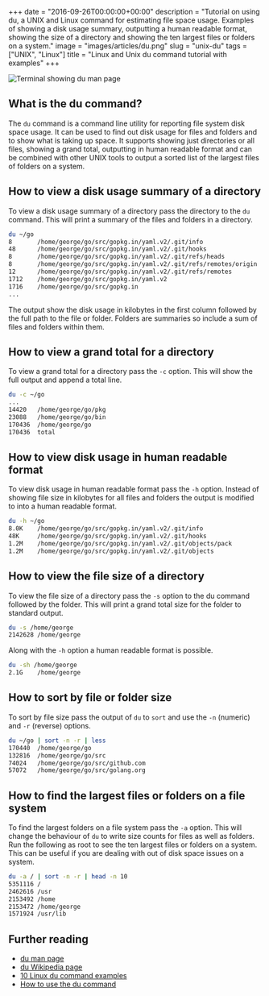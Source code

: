 +++
date = "2016-09-26T00:00:00+00:00"
description = "Tutorial on using du, a UNIX and Linux command for estimating file space usage. Examples of showing a disk usage summary, outputting a human readable format, showing the size of a directory and showing the ten largest files or folders on a system."
image = "images/articles/du.png"
slug = "unix-du"
tags = ["UNIX", "Linux"]
title = "Linux and Unix du command tutorial with examples"
+++

![Terminal showing du man page][2]

## What is the du command?

The `du` command is a command line utility for reporting file system disk space
usage. It can be used to find out disk usage for files and folders and to show
what is taking up space. It supports showing just directories or all files,
showing a grand total, outputting in human readable format and can be combined
with other UNIX tools to output a sorted list of the largest files of folders on
a system.

## How to view a disk usage summary of a directory

To view a disk usage summary of a directory pass the directory to the `du`
command. This will print a summary of the files and folders in a directory.

```sh
du ~/go
8       /home/george/go/src/gopkg.in/yaml.v2/.git/info
48      /home/george/go/src/gopkg.in/yaml.v2/.git/hooks
8       /home/george/go/src/gopkg.in/yaml.v2/.git/refs/heads
8       /home/george/go/src/gopkg.in/yaml.v2/.git/refs/remotes/origin
12      /home/george/go/src/gopkg.in/yaml.v2/.git/refs/remotes
1712    /home/george/go/src/gopkg.in/yaml.v2
1716    /home/george/go/src/gopkg.in
...
```

The output show the disk usage in kilobytes in the first column followed by the
full path to the file or folder. Folders are summaries so include a sum of files
and folders within them.

## How to view a grand total for a directory

To view a grand total for a directory pass the `-c` option. This will show the
full output and append a total line.

```sh
du -c ~/go
...
14420   /home/george/go/pkg
23088   /home/george/go/bin
170436  /home/george/go
170436  total
```

## How to view disk usage in human readable format

To view disk usage in human readable format pass the `-h` option. Instead of
showing file size in kilobytes for all files and folders the output is modified
to into a human readable format.

```sh
du -h ~/go
8.0K    /home/george/go/src/gopkg.in/yaml.v2/.git/info
48K     /home/george/go/src/gopkg.in/yaml.v2/.git/hooks
1.2M    /home/george/go/src/gopkg.in/yaml.v2/.git/objects/pack
1.2M    /home/george/go/src/gopkg.in/yaml.v2/.git/objects
```

## How to view the file size of a directory

To view the file size of a directory pass the `-s` option to the du command
followed by the folder. This will print a grand total size for the folder to
standard output.

```sh
du -s /home/george
2142628 /home/george
```

Along with the `-h` option a human readable format is possible.

```sh
du -sh /home/george
2.1G    /home/george
```

## How to sort by file or folder size

To sort by file size pass the output of `du` to `sort` and use the `-n`
(numeric) and `-r` (reverse) options.

```sh
du ~/go | sort -n -r | less
170440  /home/george/go
132816  /home/george/go/src
74024   /home/george/go/src/github.com
57072   /home/george/go/src/golang.org
```

## How to find the largest files or folders on a file system

To find the largest folders on a file system pass the `-a` option. This will
change the behaviour of `du` to write size counts for files as well as folders.
Run the following as root to see the ten largest files or folders on a system.
This can be useful if you are dealing with out of disk space issues on a system.

```sh
du -a / | sort -n -r | head -n 10
5351116 /
2462616 /usr
2153492 /home
2153472 /home/george
1571924 /usr/lib
```

## Further reading

- [du man page][1]
- [du Wikipedia page][3]
- [10 Linux du command examples][4]
- [How to use the du command][5]

[1]: http://linux.die.net/man/1/du
[2]: /images/articles/du.webp "Linux and Unix du command"
[3]: https://en.wikipedia.org/wiki/Du_(Unix)
[4]: http://www.thegeekstuff.com/2012/06/du-command-examples
[5]: http://www.linfo.org/du.html
